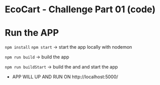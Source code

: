 # EcoCart - Challenge Part 01 (code)

# Run the APP 
`npm install`
`npm start` -> start the app locally with nodemon

`npm run build` -> build the app

`npm run buildStart` -> build the and and start the app


* APP WILL UP AND RUN ON http://localhost:5000/
